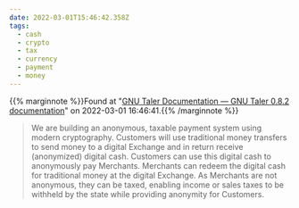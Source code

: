 ```yaml
---
date: 2022-03-01T15:46:42.358Z
tags:
  - cash
  - crypto
  - tax
  - currency
  - payment
  - money
---
```

{{% marginnote %}}Found at "[GNU Taler Documentation — GNU Taler 0.8.2 documentation](https://docs.taler.net/)" on 2022-03-01 16:46:41.{{% /marginnote %}}

> We are building an anonymous, taxable payment system using modern cryptography. Customers will use traditional money transfers to send money to a digital Exchange and in return receive (anonymized) digital cash. Customers can use this digital cash to anonymously pay Merchants. Merchants can redeem the digital cash for traditional money at the digital Exchange. As Merchants are not anonymous, they can be taxed, enabling income or sales taxes to be withheld by the state while providing anonymity for Customers.

